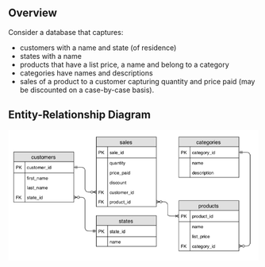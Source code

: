 ## Overview

Consider a database that captures:
- customers with a name and state (of residence)
- states with a name
- products that have a list price, a name and belong to a category
- categories have names and descriptions
- sales of a product to a customer capturing quantity and price paid (may be discounted on a case-by-case basis).

## Entity-Relationship Diagram
![alt text](https://github.com/raulgiovannymartinez/Sales-Cube-Database/blob/master/ER_diagram.png)


